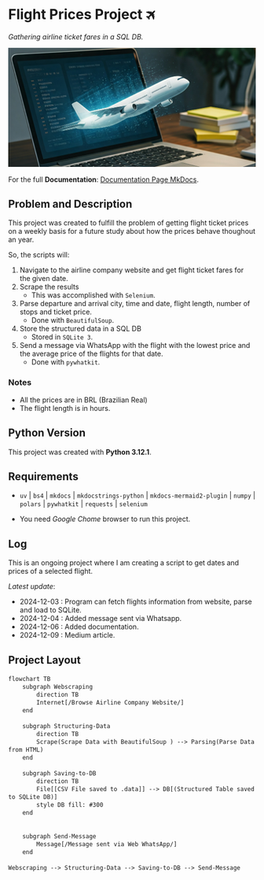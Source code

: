 # Flight Prices Project 🛪
*Gathering airline ticket fares in a SQL DB.*

![](docs/img/flight_fares-wd.jpg)


For the full **Documentation**: [Documentation Page MkDocs](https://gurezende.github.io/Flight_Prices/).

## Problem and Description

This project was created to fulfill the problem of getting flight ticket prices on a weekly basis for a future study about how the prices behave thoughout an year.

So, the scripts will:

1. Navigate to the airline company website and get flight ticket fares for the given date.
2.  Scrape the results
    * This was accomplished with `Selenium`.    
3. Parse departure and arrival city, time and date, flight length, number of stops and ticket price.
    * Done with `BeautifulSoup`.
4. Store the structured data in a SQL DB
    * Stored in `SQLite 3`.
5. Send a message via WhatsApp with the flight with the lowest price and the average price of the flights for that date.
    * Done with `pywhatkit`.

### Notes

* All the prices are in BRL (Brazilian Real)
* The flight length is in hours.


## Python Version

This project was created with **Python 3.12.1**.

## Requirements

* `uv` | `bs4` | `mkdocs` | `mkdocstrings-python` | `mkdocs-mermaid2-plugin` | `numpy` | `polars` | `pywhatkit` | `requests` | `selenium`

* You need *Google Chome* browser to run this project.


## Log

This is an ongoing project where I am creating a script to get dates and prices of a selected flight.

*Latest update*:
* 2024-12-03 : Program can fetch flights information from website, parse and load to SQLite.
* 2024-12-04 : Added message sent via Whatsapp.
* 2024-12-06 : Added documentation.
* 2024-12-09 : Medium article.

## Project Layout

```mermaid
flowchart TB
    subgraph Webscraping
        direction TB
        Internet[/Browse Airline Company Website/]
    end

    subgraph Structuring-Data
        direction TB
        Scrape(Scrape Data with BeautifulSoup ) --> Parsing(Parse Data from HTML)
    end

    subgraph Saving-to-DB
        direction TB
        File[[CSV File saved to .data]] --> DB[(Structured Table saved to SQLite DB)]
        style DB fill: #300
    end


    subgraph Send-Message
        Message[/Message sent via Web WhatsApp/]
    end

Webscraping --> Structuring-Data --> Saving-to-DB --> Send-Message

```